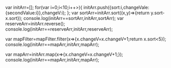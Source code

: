 var initArr=[];
for(var i=0;i<10;i++>){
   initArr.push({sort:i,changeVale:{secondValue:i}},changeV:i);
};
var sortArr=initArr.sort((x,y)=>{return y.sort-x.sort});
console.log(initArr==sortArr,initArr,sortArr);
var reserveArr=initArr.reverse();
console.log(initArr==reserveArr,initArr,reserveArr);

var mapFilter=mapFilter.filter(x=>{x.changeV=x.changeV+1;return x.sort<5});
console.log(initArr==mapArr,initArr,mapArr);

var mapArr=initArr.map(x=>{x.changeV=x.changeV+1;});
console.log(initArr==mapArr,initArr,mapArr);

